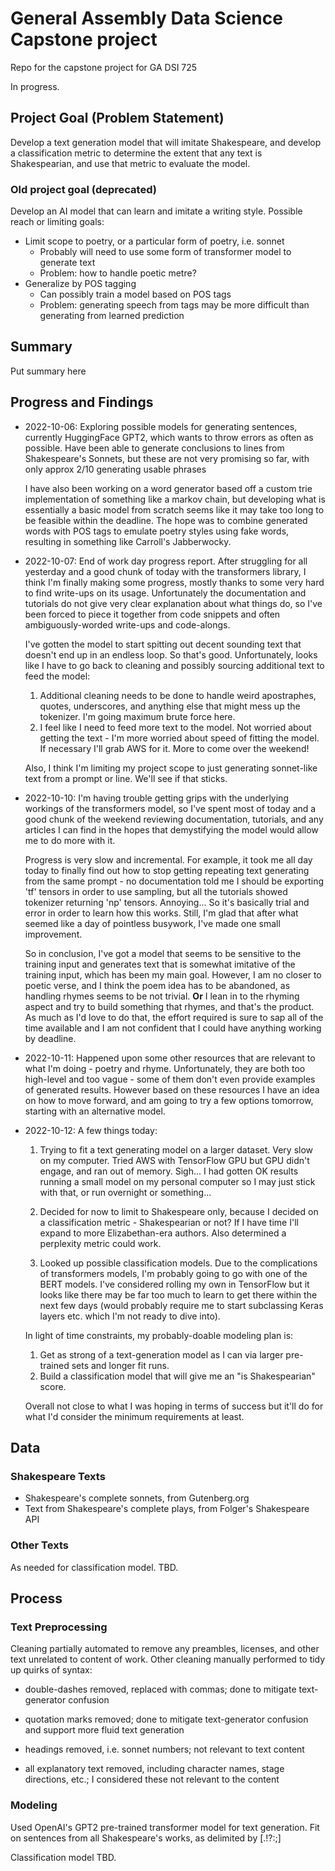 # General Assembly Data Science Capstone project

Repo for the capstone project for GA DSI 725

In progress.

## Project Goal (Problem Statement)

Develop a text generation model that will imitate Shakespeare, and develop
a classification metric to determine the extent that any text is Shakespearian,
and use that metric to evaluate the model.

### Old project goal (deprecated)
Develop an AI model that can learn and imitate a writing style. Possible reach
or limiting goals:

- Limit scope to poetry, or a particular form of poetry, i.e. sonnet
  - Probably will need to use some form of transformer model to generate text
  - Problem: how to handle poetic metre?
- Generalize by POS tagging
  - Can possibly train a model based on POS tags
  - Problem: generating speech from tags may be more difficult than generating
      from learned prediction

## Summary

Put summary here

## Progress and Findings

- 2022-10-06: Exploring possible models for generating sentences, currently
HuggingFace GPT2, which wants to throw errors as often as possible. Have been
able to generate conclusions to lines from Shakespeare's Sonnets, but these are
not very promising so far, with only approx 2/10 generating usable phrases

  I have also been working on a word generator based off a custom trie
implementation of something like a markov chain, but developing what is
essentially a basic model from scratch seems like it may take too long to be
feasible within the deadline. The hope was to combine generated words with POS
tags to emulate poetry styles using fake words, resulting in something like
Carroll's Jabberwocky.

- 2022-10-07: End of work day progress report. After struggling for all
yesterday and a good chunk of today with the transformers library, I think I'm
finally making some progress, mostly thanks to some very hard to find write-ups
on its usage. Unfortunately the documentation and tutorials do not give very
clear explanation about what things do, so I've been forced to piece it
together from code snippets and often ambiguously-worded write-ups and
code-alongs.

  I've gotten the model to start spitting out decent sounding text that doesn't
end up in an endless loop. So that's good. Unfortunately, looks like I have to
go back to cleaning and possibly sourcing additional text to feed the model:

  1. Additional cleaning needs to be done to handle weird apostraphes, quotes,
   underscores, and anything else that might mess up the tokenizer. I'm going
   maximum brute force here.
  2. I feel like I need to feed more text to the model. Not worried about getting
   the text - I'm more worried about speed of fitting the model. If necessary
   I'll grab AWS for it. More to come over the weekend!

  Also, I think I'm limiting my project scope to just generating sonnet-like text
from a prompt or line. We'll see if that sticks.

- 2022-10-10: I'm having trouble getting grips with the underlying workings of
the transformers model, so I've spent most of today and a good chunk of the
weekend reviewing documentation, tutorials, and any articles I can find in the
hopes that demystifying the model would allow me to do more with it.

  Progress is very slow and incremental. For example, it took me all day today
  to finally find out how to stop getting repeating text generating from the
  same prompt - no documentation told me I should be exporting 'tf' tensors in
  order to use sampling, but all the tutorials showed tokenizer returning 'np'
  tensors. Annoying... So it's basically trial and error in order to learn how
  this works. Still, I'm glad that after what seemed like a day of pointless
  busywork, I've made one small improvement.

  So in conclusion, I've got a model that seems to be sensitive to the training
  input and generates text that is somewhat imitative of the training input,
  which has been my main goal. However, I am no closer to poetic verse, and
  I think the poem idea has to be abandoned, as handling rhymes seems to be
  not trivial. **Or** I lean in to the rhyming aspect and try to build
  something that rhymes, and that's the product. As much as I'd love to do
  that, the effort required is sure to sap all of the time available and I am
  not confident that I could have anything working by deadline.

- 2022-10-11: Happened upon some other resources that are relevant to what I'm
doing - poetry and rhyme. Unfortunately, they are both too high-level and too
vague - some of them don't even provide examples of generated results. However
based on these resources I have an idea on how to move forward, and am going to
try a few options tomorrow, starting with an alternative model.

- 2022-10-12: A few things today:

  1. Trying to fit a text generating model on a larger dataset. Very slow on
     my computer. Tried AWS with TensorFlow GPU but GPU didn't engage, and ran
     out of memory. Sigh... I had gotten OK results running a small model on my
     personal computer so I may just stick with that, or run overnight or
     something...

  2. Decided for now to limit to Shakespeare only, because I decided on
     a classification metric - Shakespearian or not? If I have time I'll expand
     to more Elizabethan-era authors. Also determined a perplexity metric could
     work.

  3. Looked up possible classification models. Due to the complications of
     transformers models, I'm probably going to go with one of the BERT models.
     I've considered rolling my own in TensorFlow but it looks like there may
     be far too much to learn to get there within the next few days (would
     probably require me to start subclassing Keras layers etc. which I'm not
     ready to dive into).

  In light of time constraints, my probably-doable modeling plan is:

  1. Get as strong of a text-generation model as I can via larger pre-trained
     sets and longer fit runs.
  2. Build a classification model that will give me an "is Shakespearian"
     score.

  Overall not close to what I was hoping in terms of success but it'll do for
  what I'd consider the minimum requirements at least.

## Data

### Shakespeare Texts

- Shakespeare's complete sonnets, from Gutenberg.org
- Text from Shakespeare's complete plays, from Folger's Shakespeare API

### Other Texts

As needed for classification model. TBD.

## Process

### Text Preprocessing

Cleaning partially automated to remove any preambles, licenses, and other text
unrelated to content of work. Other cleaning manually performed to tidy up
quirks of syntax:

- double-dashes removed, replaced with commas; done to mitigate text-generator
confusion

- quotation marks removed; done to mitigate text-generator confusion and
support more fluid text generation

- headings removed, i.e. sonnet numbers; not relevant to text content

- all explanatory text removed, including character names, stage directions,
etc.; I considered these not relevant to the content

### Modeling

Used OpenAI's GPT2 pre-trained transformer model for text generation. Fit on
sentences from all Shakespeare's works, as delimited by [.!?:;]

Classification model TBD.
